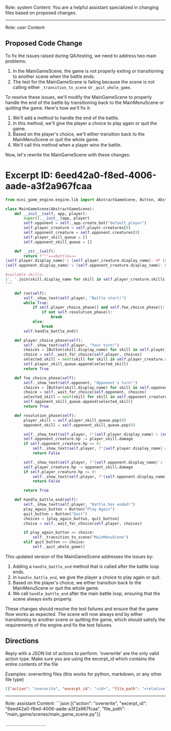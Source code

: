 Role: system
Content: You are a helpful assistant specialized in changing files based on proposed changes.
__________________
Role: user
Content: 
## Proposed Code Change
To fix the issues raised during QA/testing, we need to address two main problems:

1. In the MainGameScene, the game is not properly exiting or transitioning to another scene when the battle ends.
2. The test for the MainGameScene is failing because the scene is not calling either `_transition_to_scene` or `_quit_whole_game`.

To resolve these issues, we'll modify the MainGameScene to properly handle the end of the battle by transitioning back to the MainMenuScene or quitting the game. Here's how we'll fix it:

1. We'll add a method to handle the end of the battle.
2. In this method, we'll give the player a choice to play again or quit the game.
3. Based on the player's choice, we'll either transition back to the MainMenuScene or quit the whole game.
4. We'll call this method when a player wins the battle.

Now, let's rewrite the MainGameScene with these changes:

# Excerpt ID: 6eed42a0-f8ed-4006-aade-a3f2a967fcaa
```python main_game/scenes/main_game_scene.py
from mini_game_engine.engine.lib import AbstractGameScene, Button, AbstractPlayer

class MainGameScene(AbstractGameScene):
    def __init__(self, app, player):
        super().__init__(app, player)
        self.opponent = self._app.create_bot("default_player")
        self.player_creature = self.player.creatures[0]
        self.opponent_creature = self.opponent.creatures[0]
        self.player_skill_queue = []
        self.opponent_skill_queue = []

    def __str__(self):
        return f"""===Battle===
{self.player.display_name}'s {self.player_creature.display_name}: HP {self.player_creature.hp}/{self.player_creature.max_hp}
{self.opponent.display_name}'s {self.opponent_creature.display_name}: HP {self.opponent_creature.hp}/{self.opponent_creature.max_hp}

Available skills:
{', '.join(skill.display_name for skill in self.player_creature.skills)}
"""

    def run(self):
        self._show_text(self.player, "Battle start!")
        while True:
            if self.player_choice_phase() and self.foe_choice_phase():
                if not self.resolution_phase():
                    break
            else:
                break
        self.handle_battle_end()

    def player_choice_phase(self):
        self._show_text(self.player, "Your turn!")
        choices = [Button(skill.display_name) for skill in self.player_creature.skills]
        choice = self._wait_for_choice(self.player, choices)
        selected_skill = next(skill for skill in self.player_creature.skills if skill.display_name == choice.display_name)
        self.player_skill_queue.append(selected_skill)
        return True

    def foe_choice_phase(self):
        self._show_text(self.opponent, "Opponent's turn!")
        choices = [Button(skill.display_name) for skill in self.opponent_creature.skills]
        choice = self._wait_for_choice(self.opponent, choices)
        selected_skill = next(skill for skill in self.opponent_creature.skills if skill.display_name == choice.display_name)
        self.opponent_skill_queue.append(selected_skill)
        return True

    def resolution_phase(self):
        player_skill = self.player_skill_queue.pop(0)
        opponent_skill = self.opponent_skill_queue.pop(0)

        self._show_text(self.player, f"{self.player.display_name}'s {self.player_creature.display_name} uses {player_skill.display_name}!")
        self.opponent_creature.hp -= player_skill.damage
        if self.opponent_creature.hp <= 0:
            self._show_text(self.player, f"{self.player.display_name} wins!")
            return False

        self._show_text(self.player, f"{self.opponent.display_name}'s {self.opponent_creature.display_name} uses {opponent_skill.display_name}!")
        self.player_creature.hp -= opponent_skill.damage
        if self.player_creature.hp <= 0:
            self._show_text(self.player, f"{self.opponent.display_name} wins!")
            return False

        return True

    def handle_battle_end(self):
        self._show_text(self.player, "Battle has ended!")
        play_again_button = Button("Play Again")
        quit_button = Button("Quit")
        choices = [play_again_button, quit_button]
        choice = self._wait_for_choice(self.player, choices)

        if play_again_button == choice:
            self._transition_to_scene("MainMenuScene")
        elif quit_button == choice:
            self._quit_whole_game()
```

This updated version of the MainGameScene addresses the issues by:

1. Adding a `handle_battle_end` method that is called after the battle loop ends.
2. In `handle_battle_end`, we give the player a choice to play again or quit.
3. Based on the player's choice, we either transition back to the MainMenuScene or quit the whole game.
4. We call `handle_battle_end` after the main battle loop, ensuring that the scene always exits properly.

These changes should resolve the test failures and ensure that the game flow works as expected. The scene will now always end by either transitioning to another scene or quitting the game, which should satisfy the requirements of the engine and fix the test failures.

## Directions
Reply with a JSON list of actions to perform. 'overwrite' are the only valid action type. 
Make sure you are using the excerpt_id which contains the entire contents of the file

Examples:
overwriting files (this works for python, markdown, or any other file type)
```json output_example1
[{"action": "overwrite", "excerpt_id": "<id>", "file_path": "<relative file path>"}]
```

__________________
Role: assistant
Content: ```json
[{"action": "overwrite", "excerpt_id": "6eed42a0-f8ed-4006-aade-a3f2a967fcaa", "file_path": "main_game/scenes/main_game_scene.py"}]
```
__________________
